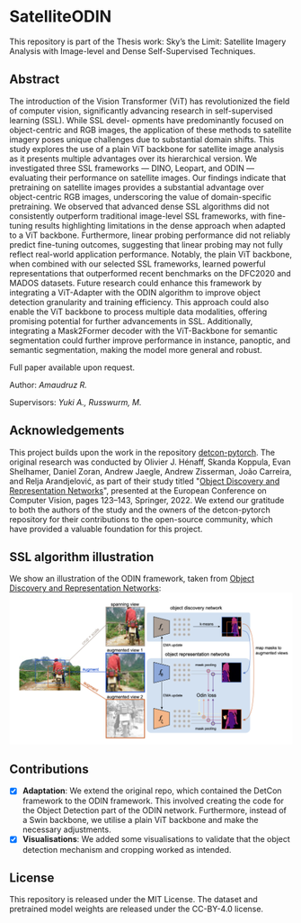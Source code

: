 # SatelliteODIN

This repository is part of the Thesis work: Sky’s the Limit: Satellite Imagery Analysis with Image-level and Dense Self-Supervised Techniques.

## Abstract
The introduction of the Vision Transformer (ViT) has revolutionized the field of computer
vision, significantly advancing research in self-supervised learning (SSL). While SSL devel-
opments have predominantly focused on object-centric and RGB images, the application of
these methods to satellite imagery poses unique challenges due to substantial domain shifts.
This study explores the use of a plain ViT backbone for satellite image analysis as it presents
multiple advantages over its hierarchical version.
We investigated three SSL frameworks — DINO, Leopart, and ODIN — evaluating their
performance on satellite images. Our findings indicate that pretraining on satellite images
provides a substantial advantage over object-centric RGB images, underscoring the value
of domain-specific pretraining. We observed that advanced dense SSL algorithms did not
consistently outperform traditional image-level SSL frameworks, with fine-tuning results
highlighting limitations in the dense approach when adapted to a ViT backbone. Furthermore,
linear probing performance did not reliably predict fine-tuning outcomes, suggesting that
linear probing may not fully reflect real-world application performance.
Notably, the plain ViT backbone, when combined with our selected SSL frameworks, learned
powerful representations that outperformed recent benchmarks on the DFC2020 and MADOS
datasets. Future research could enhance this framework by integrating a ViT-Adapter with the
ODIN algorithm to improve object detection granularity and training efficiency. This approach
could also enable the ViT backbone to process multiple data modalities, offering promising
potential for further advancements in SSL. Additionally, integrating a Mask2Former decoder
with the ViT-Backbone for semantic segmentation could further improve performance in
instance, panoptic, and semantic segmentation, making the model more general and robust.

Full paper available upon request.

Author: *Amaudruz R.*

Supervisors: *Yuki A., Russwurm, M.*

## Acknowledgements
This project builds upon the work in the repository [detcon-pytorch](https://github.com/isaaccorley/detcon-pytorch). The original research was conducted by Olivier J. Hénaff, Skanda Koppula, Evan Shelhamer, Daniel Zoran, Andrew Jaegle, Andrew Zisserman, João Carreira, and Relja Arandjelović, as part of their study titled "[Object Discovery and Representation Networks](https://www.ecva.net/papers/eccv_2022/papers_ECCV/papers/136870121.pdf)", presented at the European Conference on Computer Vision, pages 123–143, Springer, 2022. We extend our gratitude to both the authors of the study and the owners of the detcon-pytorch repository for their contributions to the open-source community, which have provided a valuable foundation for this project.

## SSL algorithm illustration
We show an illustration of the ODIN framework, taken from [Object Discovery and Representation Networks](https://www.ecva.net/papers/eccv_2022/papers_ECCV/papers/136870121.pdf):
![Alt Text](visuals/ODIN_framework.png)

## Contributions
- [x] **Adaptation**: We extend the original repo, which contained the DetCon framework to the ODIN framework. This involved creating the code for the Object Detection part of the ODIN network. Furthermore, instead of a Swin backbone, we utilise a plain ViT backbone and make the necessary adjustments.
- [x] **Visualisations**: We added some visualisations to validate that the object detection mechanism and cropping worked as intended.

## License
This repository is released under the MIT License. The dataset and pretrained model weights are released under the CC-BY-4.0 license.
